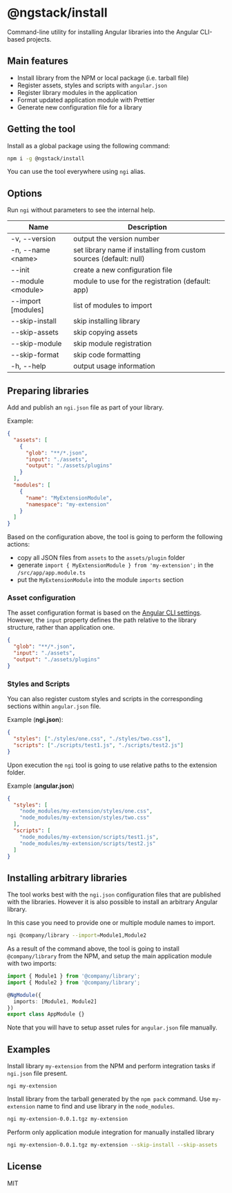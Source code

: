 # @ngstack/install

Command-line utility for installing Angular libraries into the Angular CLI-based projects.

## Main features

- Install library from the NPM or local package (i.e. tarball file)
- Register assets, styles and scripts with `angular.json`
- Register library modules in the application
- Format updated application module with Prettier
- Generate new configuration file for a library

## Getting the tool

Install as a global package using the following command:

```sh
npm i -g @ngstack/install
```

You can use the tool everywhere using `ngi` alias.

## Options

Run `ngi` without parameters to see the internal help.

| Name               | Description                                                        |
| ------------------ | ------------------------------------------------------------------ |
| -v, --version      | output the version number                                          |
| -n, --name \<name> | set library name if installing from custom sources (default: null) |
| --init             | create a new configuration file                                    |
| --module \<module> | module to use for the registration (default: app)                  |
| --import [modules] | list of modules to import                                          |
| --skip-install     | skip installing library                                            |
| --skip-assets      | skip copying assets                                                |
| --skip-module      | skip module registration                                           |
| --skip-format      | skip code formatting                                               |
| -h, --help         | output usage information                                           |

## Preparing libraries

Add and publish an `ngi.json` file as part of your library.

Example:

```json
{
  "assets": [
    {
      "glob": "**/*.json",
      "input": "./assets",
      "output": "./assets/plugins"
    }
  ],
  "modules": [
    {
      "name": "MyExtensionModule",
      "namespace": "my-extension"
    }
  ]
}
```

Based on the configuration above, the tool is going to perform the following actions:

- copy all JSON files from `assets` to the `assets/plugin` folder
- generate `import { MyExtensionModule } from 'my-extension';` in the `/src/app/app.module.ts`
- put the `MyExtensionModule` into the module `imports` section

### Asset configuration

The asset configuration format is based on the [Angular CLI settings](https://github.com/angular/angular-cli/wiki/stories-asset-configuration).
However, the `input` property defines the path relative to the library structure, rather than application one.

```json
{
  "glob": "**/*.json",
  "input": "./assets",
  "output": "./assets/plugins"
}
```

### Styles and Scripts

You can also register custom styles and scripts in the corresponding sections within `angular.json` file.

Example (**ngi.json**):

```json
{
  "styles": ["./styles/one.css", "./styles/two.css"],
  "scripts": ["./scripts/test1.js", "./scripts/test2.js"]
}
```

Upon execution the `ngi` tool is going to use relative paths to the extension folder.

Example (**angular.json**)

```json
{
  "styles": [
    "node_modules/my-extension/styles/one.css",
    "node_modules/my-extension/styles/two.css"
  ],
  "scripts": [
    "node_modules/my-extension/scripts/test1.js",
    "node_modules/my-extension/scripts/test2.js"
  ]
}
```

## Installing arbitrary libraries

The tool works best with the `ngi.json` configuration files that are published with the libraries.
However it is also possible to install an arbitrary Angular library.

In this case you need to provide one or multiple module names to import.

```sh
ngi @company/library --import=Module1,Module2
```

As a result of the command above, the tool is going to install `@company/library` from the NPM,
and setup the main application module with two imports:

```ts
import { Module1 } from '@company/library';
import { Module2 } from '@company/library';

@NgModule({
  imports: [Module1, Module2]
})
export class AppModule {}
```

Note that you will have to setup asset rules for `angular.json` file manually.

## Examples

Install library `my-extension` from the NPM
and perform integration tasks if `ngi.json` file present.

```ngi
ngi my-extension
```

Install library from the tarball generated by the `npm pack` command.
Use `my-extension` name to find and use library in the `node_modules`.

```sh
ngi my-extension-0.0.1.tgz my-extension
```

Perform only application module integration for manually installed library

```sh
ngi my-extension-0.0.1.tgz my-extension --skip-install --skip-assets
```

## License

MIT
